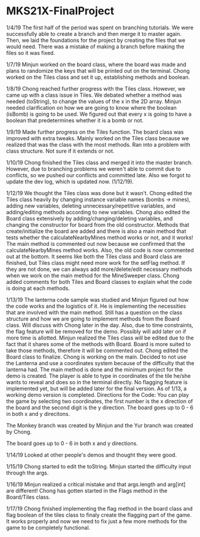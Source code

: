 
# MKS21X-FinalProject

1/4/19 The first half of the period was spent on branching tutorials. We were successfully able to create a branch and then merge it to master again. Then, we laid the foundations for the project by creating the files that we would need. There was a mistake of making a branch before making the files so it was fixed.

1/7/19 Minjun worked on the board class, where the board was made and plans to randomize the keys that will be printed out on the terminal. Chong worked on the Tiles class and set it up, establishing methods and boolean.

1/8/19 Chong reached further progress with the Tiles class. However, we came up with a class issue in Tiles. We debated whether a method was needed (toString), to change the values of the x in the 2D array. Minjun needed clarification on how we are going to know where the boolean (isBomb) is going to be used. We figured out that every x is going to have a boolean that predetermines whether it is a bomb or not.

1/9/19 Made further progress on the Tiles function. The board class was improved with extra tweaks. Mainly worked on the Tiles class because we realized that was the class with the most methods. Ran into a problem with class structure. Not sure if it extends or not.

1/10/19 Chong finished the Tiles class and merged it into the master branch. However, due to branching problems we weren't able to commit due to conflicts, so we pushed our conflicts and committed late. Also we forgot to update the dev log, which is updated now. (1/12/19).

1/12/19 We thought the Tiles class was done but it wasn't. Chong edited the Tiles class heavily by changing instance variable names (bombs -> mines), adding new variables, deleting unnecessary/repetitive variables, and adding/editing methods according to new variables. Chong also edited the Board class extensively by adding/changing/deleting variables, and changing the constructor for board from the old constructor. Methods that create/initialize the board are added and there is also a main method that tests whether the calculateNearbyMines method works or not, and it works! The main method is commented out now because we confirmed that the calculateNearbyMines method works. Also, the old code is now commented out at the bottom. It seems like both the Tiles class and Board class are finished, but Tiles class might need more work for the setFlag method. If they are not done, we can always add more/delete/edit necessary methods when we work on the main method for the MineSweeper class. Chong added comments for both Tiles and Board classes to explain what the code is doing at each methods.

1/13/19 The lanterna code sample was studied and Minjun figured out how the code works and the logistics of it. He is implementing the necessities that are involved with the main method. Still has a question on the class structure and how we are going to implement methods from the Board class. Will discuss with Chong later in the day. Also, due to time constraints, the flag feature will be removed for the demo. Possibly will add later on if more time is allotted. Minjun realized the Tiles class will be edited due to the fact that it shares some of the methods with Board. Board is more suited to take those methods, therefore it will be commented out. Chong edited the Board class to finalize. Chong is working on the main. Decided to not use the Lanterna and use a coordinates system because of the difficulty that the lanterna had. The main method is done and the minimum project for the demo is created. The player is able to type in coordinates of the tile he/she wants to reveal and does so in the terminal directly. No flagging feature is implemented yet, but will be added later for the final version. As of 1/13, a working demo version is completed.
Directions for the Code:
You can play the game by selecting two coordinates,
the first number is the x direction of the board and the second digit is the y direction.
The board goes up to 0 - 6 in both x and y direcitons.

The Monkey branch was created by Minjun and the Yur branch was created by Chong.

The board goes up to 0 - 6 in both x and y directions.

1/14/19
Looked at other people's demos and thought they were good.

1/15/19
Chong started to edit the toString. Minjun started the difficulty input through the args.

1/16/19
Minjun realized a critical mistake and that args.length and arg[int] are different! Chong has gotten started in the Flags method in the Board/Tiles class.

1/17/19
Chong finished implementing the flag method in the board class and flag boolean of the tiles class to finaly create the flagging part of the game. It works properly and now we need to fix just a few more methods for the game to be completely functional.
